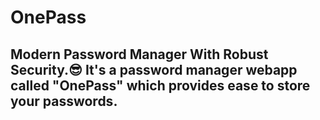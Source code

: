 # OnePass 
## Modern Password Manager With Robust Security.😎 It's a password manager webapp called "OnePass" which provides ease to store your passwords.